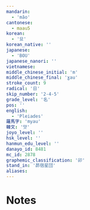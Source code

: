 ```yaml
---
mandarin:
  - 'mǎo'
cantonese:
  - maau5
korean:
  - '묘'
korean_native: ''
japanese:
  - 'BOU'
japanese_nanori: ''
vietnamese:
middle_chinese_initial: 'm'
middle_chinese_final: 'ɣau'
stroke_count: 9
radical: '日'
skip_number: '2-4-5'
grade_level: '名'
pos: ''
english:
  - 'Pleiades'
羅馬字: 'myau'
韓文: '먓'
joyo_level: ''
hsk_level: ''
hanmun_edu_level: ''
danayo_id: 8481
mc_id: 2878
graphemic_classification: '卯'
stand_in: '昴宿星団'
aliases:
---
```


# Notes
